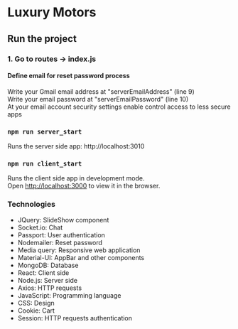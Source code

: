 # Luxury Motors
## Run the project
### 1. Go to routes -> index.js <br />
#### Define email for reset password process
Write your Gmail email address at "serverEmailAddress" (line 9) <br />
Write your email password at "serverEmailPassword" (line 10) <br />
At your email account security settings enable control access to less secure apps

### `npm run server_start`

Runs the server side app: http://localhost:3010

### `npm run client_start`

Runs the client side app in development mode.<br />
Open [http://localhost:3000](http://localhost:3000) to view it in the browser. <br/>

### Technologies
* JQuery: SlideShow component
* Socket.io: Chat
* Passport: User authentication
* Nodemailer: Reset password
* Media query: Responsive web application
* Material-UI: AppBar and other components
* MongoDB: Database
* React: Client side
* Node.js: Server side
* Axios: HTTP requests
* JavaScript: Programming language
* CSS: Design
* Cookie: Cart
* Session: HTTP requests authentication
